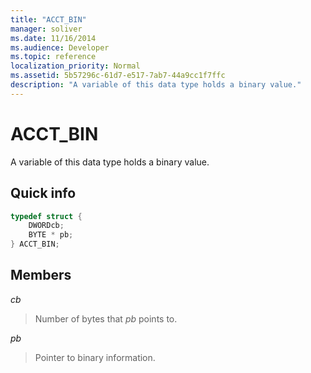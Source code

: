```yaml
---
title: "ACCT_BIN"
manager: soliver
ms.date: 11/16/2014
ms.audience: Developer
ms.topic: reference
localization_priority: Normal
ms.assetid: 5b57296c-61d7-e517-7ab7-44a9cc1f7ffc
description: "A variable of this data type holds a binary value."
---
```


# ACCT_BIN

A variable of this data type holds a binary value.
  
## Quick info

```cpp
typedef struct { 
    DWORDcb; 
    BYTE * pb; 
} ACCT_BIN; 

```

## Members

 _cb_
  
> Number of bytes that  _pb_ points to. 
    
 _pb_
  
> Pointer to binary information.
    

